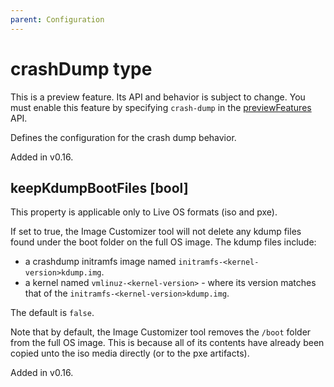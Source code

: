 ```yaml
---
parent: Configuration
---
```


# crashDump type

This is a preview feature.
Its API and behavior is subject to change.
You must enable this feature by specifying `crash-dump` in the
[previewFeatures](./config.md#previewfeatures-string) API.

Defines the configuration for the crash dump behavior.

Added in v0.16.

## keepKdumpBootFiles [bool]

This property is applicable only to Live OS formats (iso and pxe).

If set to true, the Image Customizer tool will not delete any kdump files found
under the boot folder on the full OS image. The kdump files include:

- a crashdump initramfs image named `initramfs-<kernel-version>kdump.img`.
- a kernel named  `vmlinuz-<kernel-version>` - where its version matches that of
  the `initramfs-<kernel-version>kdump.img`.

The default is `false`.

Note that by default, the Image Customizer tool removes the `/boot` folder from
the full OS image. This is because all of its contents have already been copied
unto the iso media directly (or to the pxe artifacts).

Added in v0.16.
